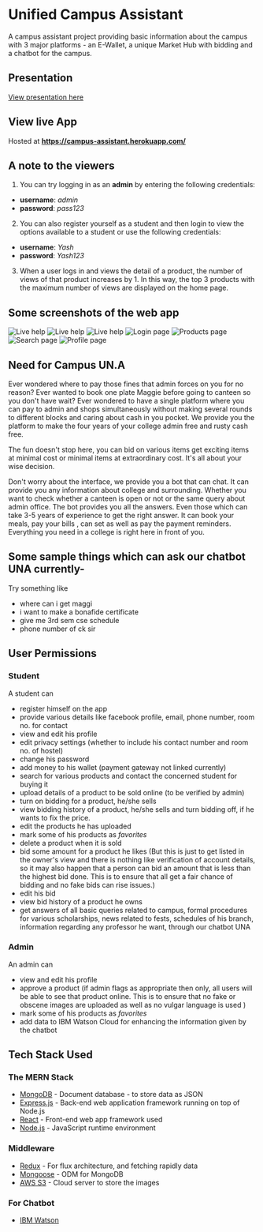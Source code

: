 # Unified Campus Assistant
A campus assistant project providing basic information about the campus with 3 major platforms - an E-Wallet, a unique Market Hub with bidding and a chatbot for the campus.

## Presentation
[View presentation here](https://www.canva.com/design/DADoxyGQhrU/vOo_oWkdPeXtZ7yP8pyPAQ/view)

## View live App

Hosted at **https://campus-assistant.herokuapp.com/**

## A note to the viewers

1. You can try logging in as an **admin** by entering the following credentials:

* **username**: *admin*
* **password**: *pass123*

2. You can also register yourself as a student and then login to view the options available to a student or use the following credentials:

* **username**: *Yash*
* **password**: *Yash123*

3. When a user logs in and views the detail of a product, the number of views of that product increases by 1. In this way, the top 3 products with the maximum number of views are displayed on the home page.

## Some screenshots of the web app

![Live help](https://github-projects.s3.ap-south-1.amazonaws.com/UNA-A1.png)
![Live help](https://github-projects.s3.ap-south-1.amazonaws.com/UNA-A2.png)
![Live help](https://github-projects.s3.ap-south-1.amazonaws.com/UNA-A3.png)
![Login page](https://github-projects.s3.ap-south-1.amazonaws.com/UNA-login.png)
![Products page](https://github-projects.s3.ap-south-1.amazonaws.com/UNA-products.png)
![Search page](https://github-projects.s3.ap-south-1.amazonaws.com/UNA-search.png)
![Profile page](https://github-projects.s3.ap-south-1.amazonaws.com/UNA-profile.png)

## Need for Campus UN.A
Ever wondered where to pay those fines that admin forces on you for no reason? Ever wanted to book one plate Maggie before going to canteen so you don't have wait? Ever wondered to have a single platform where you can pay to admin and  shops simultaneously without making several rounds to different blocks and caring about cash in you pocket. We provide you the platform to make the four years of your college admin free and rusty cash free.

The fun doesn't stop here, you can bid on various items get exciting items at minimal cost or minimal items at extraordinary cost. It's all about your wise decision.

Don't worry about the interface, we provide you a bot that can chat. It can provide you any information about college and surrounding. Whether you want to check whether a canteen is open or not or the same query about admin office. The bot provides you all the answers. Even those which can take 3-5 years of experience to get the right answer. It can book your meals, pay your bills , can set as well as pay the payment reminders.
Everything you need in a college is right here in front of you.

## Some sample things which can ask our chatbot UNA currently-

Try something like

* where can i get maggi
* i want to make a bonafide certificate
* give me 3rd sem cse schedule
* phone number of ck sir

## User Permissions

### Student

A student can

* register himself on the app
* provide various details like facebook profile, email, phone number, room no. for contact
* view and edit his profile
* edit privacy settings (whether to include his contact number and room no. of hostel)
* change his password
* add money to his wallet (payment gateway not linked currently)
* search for various products and contact the concerned student for buying it
* upload details of a product to be sold online (to be verified by admin)
* turn on bidding for a product, he/she sells
* view bidding history of a product, he/she sells and turn bidding off, if he wants to fix the price.
* edit the products he has uploaded
* mark some of his products as *favorites*
* delete a product when it is sold
* bid some amount for a product he likes (But this is just to get listed in the owner's view and there is nothing like verification of account details, so it may also happen that a person can bid an amount that is less than the highest bid done. This is to ensure that all get a fair chance of bidding and no fake bids can rise issues.)
* edit his bid
* view bid history of a product he owns
* get answers of all basic queries related to campus, formal procedures for various scholarships, news related to fests, schedules of his branch, information regarding any professor he want, through our chatbot UNA

### Admin

An admin can

* view and edit his profile
* approve a product (if admin flags as appropriate then only,
all users will be able to see that product online. This is to ensure that no fake or obscene images are uploaded as well as no vulgar language is used )
* mark some of his products as *favorites*
* add data to IBM Watson Cloud for enhancing the information given by the chatbot

## Tech Stack Used

### The MERN Stack

* [MongoDB](https://docs.mongodb.com/) - Document database - to store data as JSON
* [Express.js](https://devdocs.io/express/) - Back-end web application framework running on top of Node.js
* [React](https://reactjs.org/docs/) - Front-end web app framework used
* [Node.js](https://nodejs.org/en/docs/) - JavaScript runtime environment

### Middleware

* [Redux](https://redux.js.org/basics/usage-with-react) - For flux architecture, and fetching rapidly data
* [Mongoose](https://mongoosejs.com/docs/guide.html) - ODM for MongoDB
* [AWS S3](https://console.aws.amazon.com/s3/) - Cloud server to store the images

### For Chatbot

* [IBM Watson](https://www.ibm.com/watson)